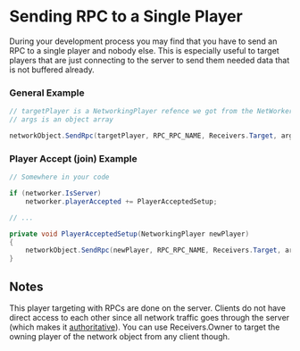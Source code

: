 # Sending RPC to a Single Player
During your development process you may find that you have to send an RPC to a single player and nobody else. This is especially useful to target players that are just connecting to the server to send them needed data that is not buffered already.

### General Example
```csharp
// targetPlayer is a NetworkingPlayer refence we got from the NetWorker::Players list or anywhere else
// args is an object array

networkObject.SendRpc(targetPlayer, RPC_RPC_NAME, Receivers.Target, args);
```

### Player Accept (join) Example
```csharp
// Somewhere in your code

if (networker.IsServer)
    networker.playerAccepted += PlayerAcceptedSetup;

// ...

private void PlayerAcceptedSetup(NetworkingPlayer newPlayer)
{
    networkObject.SendRpc(newPlayer, RPC_RPC_NAME, Receivers.Target, args);
}
```

## Notes
This player targeting with RPCs are done on the server. Clients do not have direct access to each other since all network traffic goes through the server (which makes it [authoritative](authoritative-design)). You can use Receivers.Owner to target the owning player of the network object from any client though.